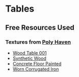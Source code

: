 # Tables

## Free Resources Used
### Textures from [Poly Haven](https://polyhaven.com)
* [Wood Table 001](https://polyhaven.com/a/wood_table_001)
* [Synthetic Wood](https://polyhaven.com/a/synthetic_wood)
* [Concrete Floor Painted](https://polyhaven.com/a/concrete_floor_painted)
* [Worn Corrugated Iron](https://polyhaven.com/a/worn_corrugated_iron)
